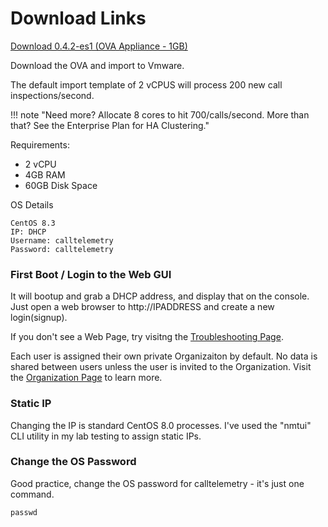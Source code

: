 # Download Links

<a href="https://storage.googleapis.com/ct_ovas/CallTelemetry-042es1.ova">Download 0.4.2-es1 (OVA Appliance - 1GB) </a>

Download the OVA and import to Vmware.

The default import template of 2 vCPUS will process 200 new call inspections/second.

!!! note "Need more? Allocate 8 cores to hit 700/calls/second. More than that? See the Enterprise Plan for HA Clustering."

Requirements:

- 2 vCPU
- 4GB RAM
- 60GB Disk Space

OS Details

```
CentOS 8.3
IP: DHCP
Username: calltelemetry
Password: calltelemetry
```

### First Boot / Login to the Web GUI

It will bootup and grab a DHCP address, and display that on the console.
Just open a web browser to http://IPADDRESS and create a new login(signup).

If you don't see a Web Page, try visitng the [Troubleshooting Page](/troubleshooting).

Each user is assigned their own private Organizaiton by default. No data is shared between users unless the user is invited to the Organization.
Visit the [Organization Page](/features/organizations) to learn more.

### Static IP

Changing the IP is standard CentOS 8.0 processes. I've used the "nmtui" CLI utility in my lab testing to assign static IPs.

### Change the OS Password

Good practice, change the OS password for calltelemetry - it's just one command.

```
passwd
```
